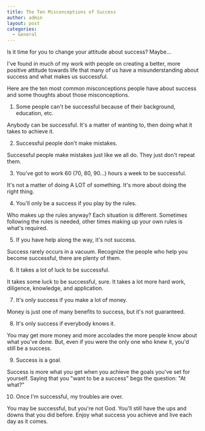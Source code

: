 ```yaml
---
title: The Ten Misconceptions of Success
author: admin
layout: post
categories:
  - General
---
```

Is it time for you to change your attitude about success? Maybe...

I've found in much of my work with people on creating a better, more positive attitude towards life that many of us have a misunderstanding about success and what makes us successful. 

Here are the ten most common misconceptions people have about success and some thoughts about those misconceptions. 

1. Some people can't be successful because of their background, education, etc. 

Anybody can be successful. It's a matter of wanting to, then doing what it takes to achieve it.

2. Successful people don't make mistakes. 

Successful people make mistakes just like we all do. They just don't repeat them.

3. You've got to work 60 (70, 80, 90...) hours a week to be successful. 

It's not a matter of doing A LOT of something. It's more about doing the right thing.

4. You'll only be a success if you play by the rules. 

Who makes up the rules anyway? Each situation is different. Sometimes following the rules is needed, other times making up your own rules is what's required.

5. If you have help along the way, it's not success. 

Success rarely occurs in a vacuum. Recognize the people who help you become successful, there are plenty of them.

6. It takes a lot of luck to be successful. 

It takes some luck to be successful, sure. It takes a lot more hard work, diligence, knowledge, and application. 

7. It's only success if you make a lot of money. 

Money is just one of many benefits to success, but it's not guaranteed. 

8. It's only success if everybody knows it. 

You may get more money and more accolades the more people know about what you've done. But, even if you were the only one who knew it, you'd still be a success. 

9. Success is a goal. 

Success is more what you get when you achieve the goals you've set for yourself. Saying that you "want to be a success" begs the question: "At what?"

10. Once I'm successful, my troubles are over. 

You may be successful, but you're not God. You'll still have the ups and downs that you did before. Enjoy what success you achieve and live each day as it comes.
